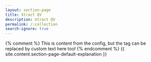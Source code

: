 ```yaml
---
layout: section-page
title: Xtract QV
description: Xtract QV
permalink: /:collection
search-ignore: true
---
```


{% comment %} This is content from the config, but the tag can be replaced by custom text here too! {% endcomment %}
{{ site.content.section-page-default-explanation }}